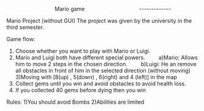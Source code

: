                                 Mario game
                                   -------------

Mario Project (without GUI) The project was given by the university in the third semester.

Game flow:
1) Choose whether you want to play with Mario or Luigi.
2) Mario and Luigi both have different special powers.
        a)Mario: Allows him to move 2 steps in the chosen direction.
        b)Luigi: He an remove all obstacles in front of him in the selected direction (without moving)
3)Moving with [8(up) , 5(down) , 6(right) and 4 (left)] in the map
4) Collect gems until you win and avoid obstacles to avoid health loss.
5) If you collected 40 gems before dying then you win 


Rules:
1)You should avoid Bombs
2)Abilities are limited
